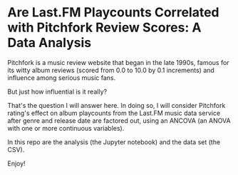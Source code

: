 # Are Last.FM Playcounts Correlated with Pitchfork Review Scores: A Data Analysis

<p>Pitchfork is a music review website that began in the late 1990s, famous for its witty album reviews (scored from 0.0 to 10.0 by 0.1 increments) and influence among serious music fans.</p>

<p>But just how influential is it really?</p>

<p>That's the question I will answer here. In doing so, I will consider Pitchfork rating's effect on album playcounts from the Last.FM music data service after genre and release date are factored out, using an ANCOVA (an ANOVA with one or more continuous variables).</p>

<p>In this repo are the analysis (the Jupyter notebook) and the data set (the CSV).</p>

<p>Enjoy!</p>
